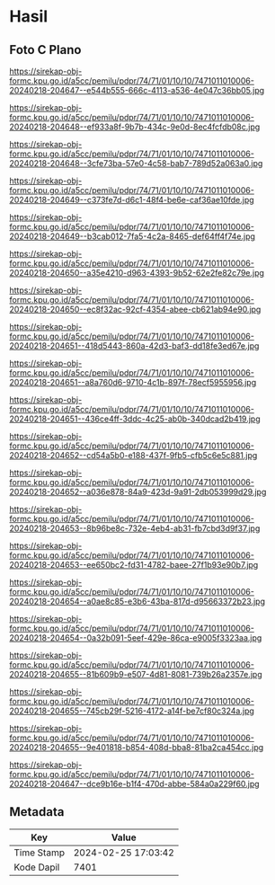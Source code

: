 # Hasil

## Foto C Plano

https://sirekap-obj-formc.kpu.go.id/a5cc/pemilu/pdpr/74/71/01/10/10/7471011010006-20240218-204647--e544b555-666c-4113-a536-4e047c36bb05.jpg

https://sirekap-obj-formc.kpu.go.id/a5cc/pemilu/pdpr/74/71/01/10/10/7471011010006-20240218-204648--ef933a8f-9b7b-434c-9e0d-8ec4fcfdb08c.jpg

https://sirekap-obj-formc.kpu.go.id/a5cc/pemilu/pdpr/74/71/01/10/10/7471011010006-20240218-204648--3cfe73ba-57e0-4c58-bab7-789d52a063a0.jpg

https://sirekap-obj-formc.kpu.go.id/a5cc/pemilu/pdpr/74/71/01/10/10/7471011010006-20240218-204649--c373fe7d-d6c1-48f4-be6e-caf36ae10fde.jpg

https://sirekap-obj-formc.kpu.go.id/a5cc/pemilu/pdpr/74/71/01/10/10/7471011010006-20240218-204649--b3cab012-7fa5-4c2a-8465-def64ff4f74e.jpg

https://sirekap-obj-formc.kpu.go.id/a5cc/pemilu/pdpr/74/71/01/10/10/7471011010006-20240218-204650--a35e4210-d963-4393-9b52-62e2fe82c79e.jpg

https://sirekap-obj-formc.kpu.go.id/a5cc/pemilu/pdpr/74/71/01/10/10/7471011010006-20240218-204650--ec8f32ac-92cf-4354-abee-cb621ab94e90.jpg

https://sirekap-obj-formc.kpu.go.id/a5cc/pemilu/pdpr/74/71/01/10/10/7471011010006-20240218-204651--418d5443-860a-42d3-baf3-dd18fe3ed67e.jpg

https://sirekap-obj-formc.kpu.go.id/a5cc/pemilu/pdpr/74/71/01/10/10/7471011010006-20240218-204651--a8a760d6-9710-4c1b-897f-78ecf5955956.jpg

https://sirekap-obj-formc.kpu.go.id/a5cc/pemilu/pdpr/74/71/01/10/10/7471011010006-20240218-204651--436ce4ff-3ddc-4c25-ab0b-340dcad2b419.jpg

https://sirekap-obj-formc.kpu.go.id/a5cc/pemilu/pdpr/74/71/01/10/10/7471011010006-20240218-204652--cd54a5b0-e188-437f-9fb5-cfb5c6e5c881.jpg

https://sirekap-obj-formc.kpu.go.id/a5cc/pemilu/pdpr/74/71/01/10/10/7471011010006-20240218-204652--a036e878-84a9-423d-9a91-2db053999d29.jpg

https://sirekap-obj-formc.kpu.go.id/a5cc/pemilu/pdpr/74/71/01/10/10/7471011010006-20240218-204653--8b96be8c-732e-4eb4-ab31-fb7cbd3d9f37.jpg

https://sirekap-obj-formc.kpu.go.id/a5cc/pemilu/pdpr/74/71/01/10/10/7471011010006-20240218-204653--ee650bc2-fd31-4782-baee-27f1b93e90b7.jpg

https://sirekap-obj-formc.kpu.go.id/a5cc/pemilu/pdpr/74/71/01/10/10/7471011010006-20240218-204654--a0ae8c85-e3b6-43ba-817d-d95663372b23.jpg

https://sirekap-obj-formc.kpu.go.id/a5cc/pemilu/pdpr/74/71/01/10/10/7471011010006-20240218-204654--0a32b091-5eef-429e-86ca-e9005f3323aa.jpg

https://sirekap-obj-formc.kpu.go.id/a5cc/pemilu/pdpr/74/71/01/10/10/7471011010006-20240218-204655--81b609b9-e507-4d81-8081-739b26a2357e.jpg

https://sirekap-obj-formc.kpu.go.id/a5cc/pemilu/pdpr/74/71/01/10/10/7471011010006-20240218-204655--745cb29f-5216-4172-a14f-be7cf80c324a.jpg

https://sirekap-obj-formc.kpu.go.id/a5cc/pemilu/pdpr/74/71/01/10/10/7471011010006-20240218-204655--9e401818-b854-408d-bba8-81ba2ca454cc.jpg

https://sirekap-obj-formc.kpu.go.id/a5cc/pemilu/pdpr/74/71/01/10/10/7471011010006-20240218-204647--dce9b16e-b1f4-470d-abbe-584a0a229f60.jpg


## Metadata

| Key        | Value               |
| ---------- | ------------------- |
| Time Stamp | 2024-02-25 17:03:42 |
| Kode Dapil | 7401                |



